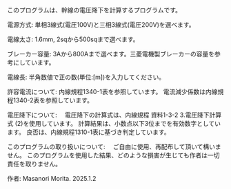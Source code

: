 このプログラムは、幹線の電圧降下を計算するプログラムです。

電源方式: 
  単相3線式(電圧100V)と三相3線式(電圧200V)を選べます。

電線太さ:
  1.6mm, 2sqから500sqまで選べます。

ブレーカー容量:
  3Aから800Aまで選べます。三菱電機製ブレーカーの容量を参考にしています。

電線長:
  半角数値で正の数(単位:[m])を入力してください。

許容電流について:
  内線規程1340-1表を参照しています。
  電流減少係数は内線規程1340-2表を参照しています。

電圧降下について:
　電圧降下の計算式は、内線規程 資料1-3-2 3.電圧降下計算式 (2)を使用しています。
  計算結果は、小数点以下3位までを有効数字としています。
  良否は、内線規程1310-1表に基づき判定しています。

このプログラムの取り扱いについて:
　ご自由に使用、再配布して頂いて構いません。
  このプログラムを使用した結果、どのような損害が生じても作者は一切責任を取りません。

作者:
  Masanori Morita. 2025.1.2
